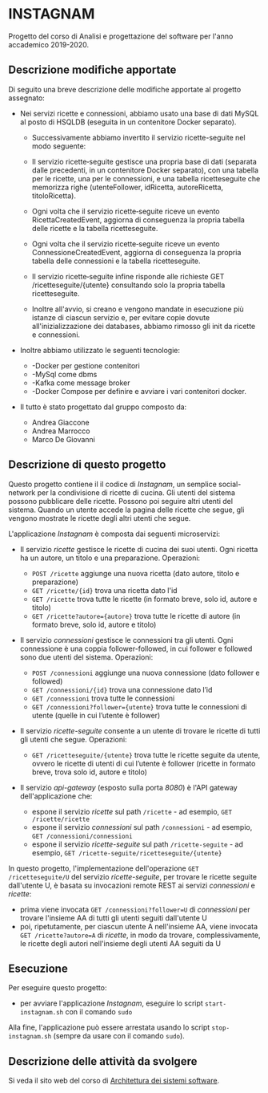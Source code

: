 # INSTAGNAM 

Progetto del corso di Analisi e progettazione del software per l'anno accademico 2019-2020. 

## Descrizione modifiche apportate

Di seguito una breve descrizione delle modifiche apportate al progetto assegnato:

* Nei servizi ricette e connessioni, abbiamo usato una base di dati MySQL al posto di HSQLDB (eseguita in un contenitore Docker separato).
  * Successivamente abbiamo invertito il servizio ricette-seguite nel modo seguente:

  * Il servizio ricette‐seguite gestisce una propria base di dati (separata dalle precedenti, in un contenitore Docker separato), con una tabella per le ricette, una per le connessioni, e una  tabella ricetteseguite che memorizza righe (utenteFollower, idRicetta, autoreRicetta, titoloRicetta).
  * Ogni volta che il servizio ricette‐seguite riceve un evento RicettaCreatedEvent, aggiorna di conseguenza la propria tabella delle ricette e la tabella ricetteseguite.
  * Ogni volta che il servizio ricette‐seguite riceve un evento ConnessioneCreatedEvent, aggiorna di conseguenza la propria tabella delle connessioni e la tabella ricetteseguite.
  * Il servizio ricette‐seguite infine risponde alle richieste GET /ricetteseguite/{utente} consultando solo la propria tabella ricetteseguite.
  * Inoltre all'avvio, si creano e vengono mandate in esecuzione più istanze di ciascun servizio e, per evitare copie dovute all'inizializzazione dei databases,
    abbiamo rimosso gli init da ricette e connessioni.

* Inoltre abbiamo utilizzato le seguenti tecnologie:

  * -Docker per gestione contenitori
  * -MySql come dbms
  * -Kafka come message broker
  * -Docker Compose per definire e avviare i vari contenitori docker.


* Il tutto è stato progettato dal gruppo composto da:
  * Andrea Giaccone
  * Andrea Marrocco
  * Marco De Giovanni


## Descrizione di questo progetto 

Questo progetto contiene il il codice di *Instagnam*, un semplice social-network per la condivisione di ricette di cucina. 
Gli utenti del sistema possono pubblicare delle ricette. 
Possono poi seguire altri utenti del sistema. 
Quando un utente accede la pagina delle ricette che segue, gli vengono mostrate le ricette degli altri utenti che segue. 

L'applicazione *Instagnam* è composta dai seguenti microservizi: 

* Il servizio *ricette* gestisce le ricette di cucina dei suoi utenti. 
  Ogni ricetta ha un autore, un titolo e una preparazione. 
  Operazioni: 
  * `POST /ricette` aggiunge una nuova ricetta (dato autore, titolo e preparazione)
  * `GET /ricette/{id}` trova una ricetta dato l'id 
  * `GET /ricette` trova tutte le ricette (in formato breve, solo id, autore e titolo)
  * `GET /ricette?autore={autore}` trova tutte le ricette di autore (in formato breve, solo id, autore e titolo)
  
* Il servizio *connessioni* gestisce le connessioni tra gli utenti. 
  Ogni connessione è una coppia follower-followed, in cui follower e followed sono due utenti del sistema. 
  Operazioni: 
  * `POST /connessioni` aggiunge una nuova connessione (dato follower e followed)
  * `GET /connessioni/{id}` trova una connessione dato l’id 
  * `GET /connessioni` trova tutte le connessioni
  * `GET /connessioni?follower={utente}` trova tutte le connessioni di utente (quelle in cui l’utente è follower)

* Il servizio *ricette-seguite* consente a un utente di trovare le ricette di tutti gli utenti che segue. 
  Operazioni: 
  * `GET /ricetteseguite/{utente}` trova tutte le ricette seguite da utente, ovvero le ricette di utenti di cui l’utente è follower (ricette in formato breve, trova solo id, autore e titolo)
  
* Il servizio *api-gateway* (esposto sulla porta *8080*) è l'API gateway dell'applicazione che: 
  * espone il servizio *ricette* sul path `/ricette` - ad esempio, `GET /ricette/ricette`
  * espone il servizio *connessioni* sul path `/connessioni` - ad esempio, `GET /connessioni/connessioni`
  * espone il servizio *ricette-seguite* sul path `/ricette-seguite` - ad esempio, `GET /ricette-seguite/ricetteseguite/{utente}`

In questo progetto, l'implementazione dell'operazione `GET /ricetteseguite/U` del servizio *ricette-seguite*, 
per trovare le ricette seguite dall'utente U, è basata su invocazioni remote REST ai servizi *connessioni* e *ricette*: 
* prima viene invocata `GET /connessioni?follower=U` di *connessioni* 
  per trovare l'insieme AA di tutti gli utenti seguiti dall'utente U 
* poi, ripetutamente, per ciascun utente A nell'insieme AA, viene invocata `GET /ricette?autore=A` di *ricette*, 
  in modo da trovare, complessivamente, le ricette degli autori nell'insieme degli utenti AA seguiti da U 


## Esecuzione 

Per eseguire questo progetto:  

* per avviare l'applicazione *Instagnam*, eseguire lo script `start-instagnam.sh` con il comando `sudo`

Alla fine, l'applicazione può essere arrestata usando lo script `stop-instagnam.sh` (sempre da usare con il comando `sudo`). 



## Descrizione delle attività da svolgere 

Si veda il sito web del corso di [Architettura dei sistemi software](http://cabibbo.dia.uniroma3.it/asw/).